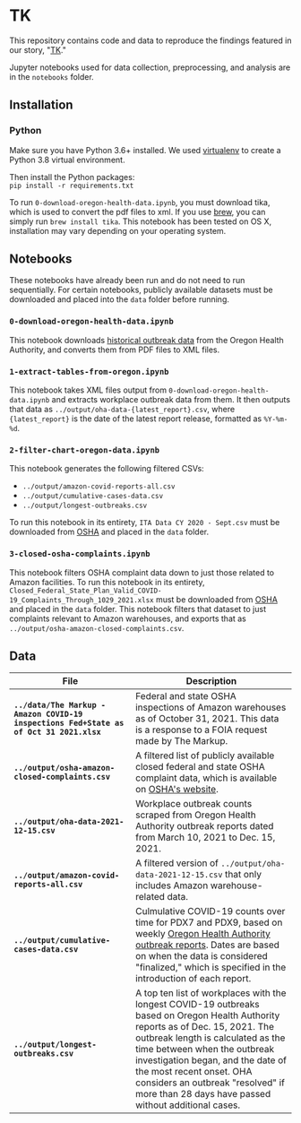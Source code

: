 # TK

This repository contains code and data to reproduce the findings featured in our story, "[TK](TK)."

Jupyter notebooks used for data collection, preprocessing, and analysis are in the `notebooks` folder.

## Installation
### Python

Make sure you have Python 3.6+ installed. We used [virtualenv](https://docs.python-guide.org/dev/virtualenvs/) to create a Python 3.8 virtual environment.

Then install the Python packages:<br>
`pip install -r requirements.txt`

To run `0-download-oregon-health-data.ipynb`, you must download tika, which is used to convert the pdf files to xml. If you use [brew](https://formulae.brew.sh/formula/tika), you can simply run `brew install tika`. This notebook has been tested on OS X, installation may vary depending on your operating system.

## Notebooks
These notebooks have already been run and do not need to run sequentially. For certain notebooks, publicly available datasets must be downloaded and placed into the `data` folder before running.

### `0-download-oregon-health-data.ipynb`

This notebook downloads [historical outbreak data](https://www.oregon.gov/oha/covid19/Documents/DataReports/Weekly-Outbreak-COVID-19-Report.pdf) from the Oregon Health Authority, and converts them from PDF files to XML files.

### `1-extract-tables-from-oregon.ipynb`

This notebook takes XML files output from `0-download-oregon-health-data.ipynb` and extracts workplace outbreak data from them. It then outputs that data as `../output/oha-data-{latest_report}.csv`, where `{latest_report}` is the date of the latest report release, formatted as `%Y-%m-%d`.

### `2-filter-chart-oregon-data.ipynb`

This notebook generates the following filtered CSVs: 

- `../output/amazon-covid-reports-all.csv`
- `../output/cumulative-cases-data.csv`
- `../output/longest-outbreaks.csv`

To run this notebook in its entirety, `ITA Data CY 2020 - Sept.csv` must be downloaded from [OSHA](https://www.osha.gov/Establishment-Specific-Injury-and-Illness-Data) and placed in the `data` folder.

### `3-closed-osha-complaints.ipynb`

This notebook filters OSHA complaint data down to just those related to Amazon facilities. To run this notebook in its entirety, `Closed_Federal_State_Plan_Valid_COVID-19_Complaints_Through_1029_2021.xlsx` must be downloaded from [OSHA](https://www.osha.gov/foia/archived-covid-19-data#closed-oct-2021) and placed in the `data` folder. This notebook filters that dataset to just complaints relevant to Amazon warehouses, and exports that as `../output/osha-amazon-closed-complaints.csv`.

## Data

| File | Description |
|------|-------------|
|**`../data/The Markup - Amazon COVID-19 inspections Fed+State as of Oct 31 2021.xlsx`**| Federal and state OSHA inspections of Amazon warehouses as of October 31, 2021. This data is a response to a FOIA request made by The Markup. |
|**`../output/osha-amazon-closed-complaints.csv`**| A filtered list of publicly available closed federal and state OSHA complaint data, which is available on [OSHA's website](https://www.osha.gov/foia/archived-covid-19-data#closed-oct-2021). |
|**`../output/oha-data-2021-12-15.csv`**| Workplace outbreak counts scraped from Oregon Health Authority outbreak reports dated from March 10, 2021 to Dec. 15, 2021. |
| **`../output/amazon-covid-reports-all.csv`** | A filtered version of `../output/oha-data-2021-12-15.csv` that only includes Amazon warehouse-related data. |
| **`../output/cumulative-cases-data.csv`** | Culmulative COVID-19 counts over time for PDX7 and PDX9, based on weekly [Oregon Health Authority outbreak reports](https://www.oregon.gov/oha/covid19/Documents/DataReports/Weekly-Outbreak-COVID-19-Report.pdf). Dates are based on when the data is considered "finalized," which is specified in the introduction of each report. |
|**`../output/longest-outbreaks.csv`**| A top ten list of workplaces with the longest COVID-19 outbreaks based on Oregon Health Authority reports as of Dec. 15, 2021. The outbreak length is calculated as the time between when the outbreak investigation began, and the date of the most recent onset. OHA considers an outbreak "resolved" if more than 28 days have passed without additional cases. |
